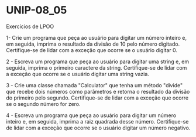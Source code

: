# UNIP-08_05
Exercícios de LPOO

1- Crie um programa que peça ao usuário para digitar um número inteiro e, em seguida, imprima o resultado da divisão de 10 pelo número digitado. Certifique-se de lidar com a exceção que ocorre se o usuário digitar 0.

2 - Escreva um programa que peça ao usuário para digitar uma string e, em seguida, imprima o primeiro caractere da string. Certifique-se de lidar com a exceção que ocorre se o usuário digitar uma string vazia.

3 - Crie uma classe chamada "Calculator" que tenha um método "divide" que recebe dois números como parâmetros e retorna o resultado da divisão do primeiro pelo segundo. Certifique-se de lidar com a exceção que ocorre se o segundo número for zero.

4 - Escreva um programa que peça ao usuário para digitar um número inteiro e, em seguida, imprima a raiz quadrada desse número. Certifique-se de lidar com a exceção que ocorre se o usuário digitar um número negativo.
